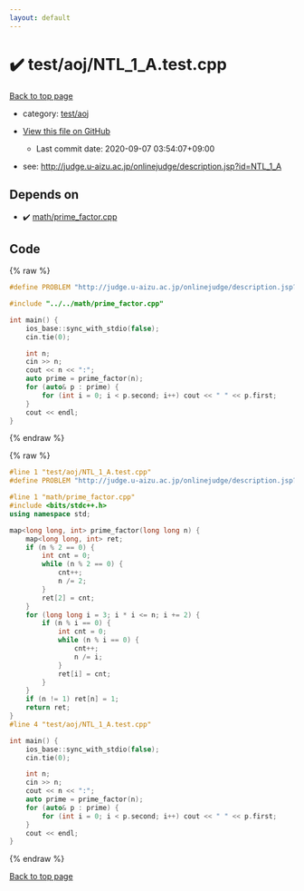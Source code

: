 ```yaml
---
layout: default
---
```


<!-- mathjax config similar to math.stackexchange -->
<script type="text/javascript" async
  src="https://cdnjs.cloudflare.com/ajax/libs/mathjax/2.7.5/MathJax.js?config=TeX-MML-AM_CHTML">
</script>
<script type="text/x-mathjax-config">
  MathJax.Hub.Config({
    TeX: { equationNumbers: { autoNumber: "AMS" }},
    tex2jax: {
      inlineMath: [ ['$','$'] ],
      processEscapes: true
    },
    "HTML-CSS": { matchFontHeight: false },
    displayAlign: "left",
    displayIndent: "2em"
  });
</script>

<script type="text/javascript" src="https://cdnjs.cloudflare.com/ajax/libs/jquery/3.4.1/jquery.min.js"></script>
<script src="https://cdn.jsdelivr.net/npm/jquery-balloon-js@1.1.2/jquery.balloon.min.js" integrity="sha256-ZEYs9VrgAeNuPvs15E39OsyOJaIkXEEt10fzxJ20+2I=" crossorigin="anonymous"></script>
<script type="text/javascript" src="../../../assets/js/copy-button.js"></script>
<link rel="stylesheet" href="../../../assets/css/copy-button.css" />


# :heavy_check_mark: test/aoj/NTL_1_A.test.cpp

<a href="../../../index.html">Back to top page</a>

* category: <a href="../../../index.html#0d0c91c0cca30af9c1c9faef0cf04aa9">test/aoj</a>
* <a href="{{ site.github.repository_url }}/blob/master/test/aoj/NTL_1_A.test.cpp">View this file on GitHub</a>
    - Last commit date: 2020-09-07 03:54:07+09:00


* see: <a href="http://judge.u-aizu.ac.jp/onlinejudge/description.jsp?id=NTL_1_A">http://judge.u-aizu.ac.jp/onlinejudge/description.jsp?id=NTL_1_A</a>


## Depends on

* :heavy_check_mark: <a href="../../../library/math/prime_factor.cpp.html">math/prime_factor.cpp</a>


## Code

<a id="unbundled"></a>
{% raw %}
```cpp
#define PROBLEM "http://judge.u-aizu.ac.jp/onlinejudge/description.jsp?id=NTL_1_A"

#include "../../math/prime_factor.cpp"

int main() {
    ios_base::sync_with_stdio(false);
    cin.tie(0);

    int n;
    cin >> n;
    cout << n << ":";
    auto prime = prime_factor(n);
    for (auto& p : prime) {
        for (int i = 0; i < p.second; i++) cout << " " << p.first;
    }
    cout << endl;
}
```
{% endraw %}

<a id="bundled"></a>
{% raw %}
```cpp
#line 1 "test/aoj/NTL_1_A.test.cpp"
#define PROBLEM "http://judge.u-aizu.ac.jp/onlinejudge/description.jsp?id=NTL_1_A"

#line 1 "math/prime_factor.cpp"
#include <bits/stdc++.h>
using namespace std;

map<long long, int> prime_factor(long long n) {
    map<long long, int> ret;
    if (n % 2 == 0) {
        int cnt = 0;
        while (n % 2 == 0) {
            cnt++;
            n /= 2;
        }
        ret[2] = cnt;
    }
    for (long long i = 3; i * i <= n; i += 2) {
        if (n % i == 0) {
            int cnt = 0;
            while (n % i == 0) {
                cnt++;
                n /= i;
            }
            ret[i] = cnt;
        }
    }
    if (n != 1) ret[n] = 1;
    return ret;
}
#line 4 "test/aoj/NTL_1_A.test.cpp"

int main() {
    ios_base::sync_with_stdio(false);
    cin.tie(0);

    int n;
    cin >> n;
    cout << n << ":";
    auto prime = prime_factor(n);
    for (auto& p : prime) {
        for (int i = 0; i < p.second; i++) cout << " " << p.first;
    }
    cout << endl;
}

```
{% endraw %}

<a href="../../../index.html">Back to top page</a>

